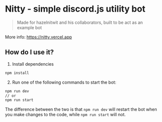 # Nitty - simple discord.js utility bot

> Made for hazelnitwit and his collaborators, built to be act as an example bot

More info: https://nitty.vercel.app

## How do I use it?

1. Install dependencies

```bash
npm install
```

2.  Run one of the following commands to start the bot:

```bash
npm run dev
// or
npm run start
```

The difference between the two is that `npm run dev` will restart the bot when you make changes to the code, while `npm run start` will not.
